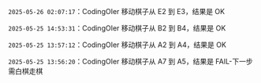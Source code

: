 `2025-05-26 02:07:17`：CodingOIer 移动棋子从 E2 到 E3，结果是 OK

`2025-05-25 14:53:31`：CodingOIer 移动棋子从 B2 到 B4，结果是 OK

`2025-05-25 13:57:12`：CodingOIer 移动棋子从 A2 到 A4，结果是 OK

`2025-05-25 13:56:20`：CodingOIer 移动棋子从 A7 到 A5，结果是 FAIL-下一步需白棋走棋

